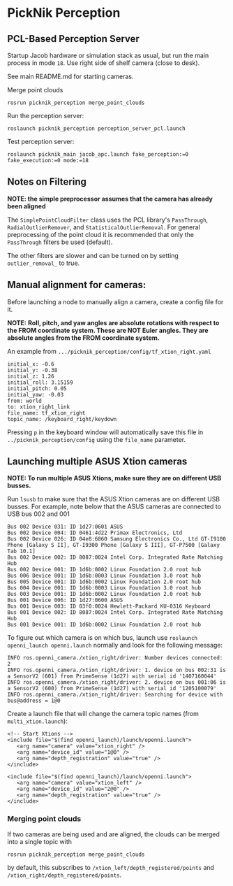 # PickNik Perception

## PCL-Based Perception Server

Startup Jacob hardware or simulation stack as usual, but run the main process in mode ``18``. Use right side of shelf camera (close to desk).

See main README.md for starting cameras.

Merge point clouds

    rosrun picknik_perception merge_point_clouds

Run the perception server:
    
    roslaunch picknik_perception perception_server_pcl.launch

Test perception server:

    roslaunch picknik_main jacob_apc.launch fake_perception:=0 fake_execution:=0 mode:=18

## Notes on Filtering

**NOTE: the simple preprocessor assumes that the camera has already been aligned**

The `SimplePointCloudFilter` class uses the PCL library's `PassThrough`, `RadialOutlierRemover`, and
`StatisticalOutlierRemoval`. For general preprocessing of the point cloud it is recommended that only the
`PassThrough` filters be used (default).

The other filters are slower and can be turned on by setting `outlier_removal_` to true.

## Manual alignment for cameras:

Before launching a node to manually align a camera, create a config file for it.

**NOTE:**
**Roll, pitch, and yaw angles are absolute rotations with respect to the FROM coordinate system. These are NOT Euler
angles. They are absolute angles from the FROM coordinate system.**

An example from `.../picknik_perception/config/tf_xtion_right.yaml`

```
initial_x: -0.6
initial_y: -0.38
initial_z: 1.26
initial_roll: 3.15159
initial_pitch: 0.05
initial_yaw: -0.03
from: world
to: xtion_right_link
file_name: tf_xtion_right
topic_name: /keyboard_right/keydown
```
Pressing `p` in the keyboard window will automatically save this file in `../picknik_perception/config` using the
`file_name` parameter.

## Launching multiple ASUS Xtion cameras

**NOTE: To run multiple ASUS Xtions, make sure they are on different USB busses.**

Run `lsusb` to make sure that the ASUS Xtion cameras are on different USB busses. For example, note below that the ASUS cameras are connected to USB bus 002 and 001

```
Bus 002 Device 031: ID 1d27:0601 ASUS
Bus 002 Device 004: ID 0461:4d22 Primax Electronics, Ltd
Bus 002 Device 026: ID 04e8:6860 Samsung Electronics Co., Ltd GT-I9100 Phone [Galaxy S II], GT-I9300 Phone [Galaxy S III], GT-P7500 [Galaxy Tab 10.1]
Bus 002 Device 002: ID 8087:0024 Intel Corp. Integrated Rate Matching Hub
Bus 002 Device 001: ID 1d6b:0002 Linux Foundation 2.0 root hub
Bus 006 Device 001: ID 1d6b:0003 Linux Foundation 3.0 root hub
Bus 005 Device 001: ID 1d6b:0002 Linux Foundation 2.0 root hub
Bus 004 Device 001: ID 1d6b:0003 Linux Foundation 3.0 root hub
Bus 003 Device 001: ID 1d6b:0002 Linux Foundation 2.0 root hub
Bus 001 Device 006: ID 1d27:0600 ASUS
Bus 001 Device 003: ID 03f0:0024 Hewlett-Packard KU-0316 Keyboard
Bus 001 Device 002: ID 8087:0024 Intel Corp. Integrated Rate Matching Hub
Bus 001 Device 001: ID 1d6b:0002 Linux Foundation 2.0 root hub

```

To figure out which camera is on which bus, launch use `roslaunch openni_launch openni.launch` normally and look for the following message:

```
INFO ros.openni_camera./xtion_right/driver: Number devices connected: 2
INFO ros.openni_camera./xtion_right/driver: 1. device on bus 002:31 is a SensorV2 (601) from PrimeSense (1d27) with serial id '1407160044'
INFO ros.openni_camera./xtion_right/driver: 2. device on bus 001:06 is a SensorV2 (600) from PrimeSense (1d27) with serial id '1205100079'
INFO ros.openni_camera./xtion_right/driver: Searching for device with bus@address = 1@0	
```

Create a launch file that will change the camera topic names (from `multi_xtion.launch`):

```
<!-- Start Xtions -->
<include file="$(find openni_launch)/launch/openni.launch">
   <arg name="camera" value="xtion_right" />
   <arg name="device_id" value="1@0" />
   <arg name="depth_registration" value="true" />
</include>

<include file="$(find openni_launch)/launch/openni.launch">
   <arg name="camera" value="xtion_left" />
   <arg name="device_id" value="2@0" />
   <arg name="depth_registration" value="true" />
</include>
```
### Merging point clouds

If two cameras are being used and are aligned, the clouds can be merged into a single topic with

```
rosrun picknik_perception merge_point_clouds
```

by default, this subscribes to `/xtion_left/depth_registered/points` and `/xtion_right/depth_registered/points`.
